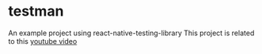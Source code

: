 # testman
An example project using react-native-testing-library
This project is related to this [youtube video](https://youtu.be/CpTQb0XWlRc)
